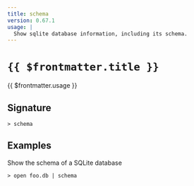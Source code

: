 ```yaml
---
title: schema
version: 0.67.1
usage: |
  Show sqlite database information, including its schema.
---
```


# <code>{{ $frontmatter.title }}</code>

<div style='white-space: pre-wrap;'>{{ $frontmatter.usage }}</div>

## Signature

```> schema ```

## Examples

Show the schema of a SQLite database
```shell
> open foo.db | schema
```
